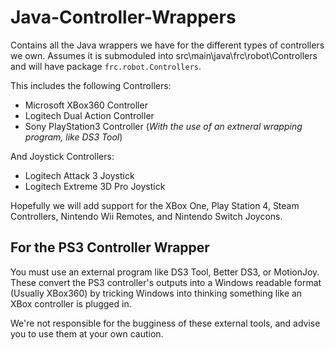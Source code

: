 # Java-Controller-Wrappers

Contains all the Java wrappers we have for the different types of controllers we own. Assumes it is submoduled into src\main\java\frc\robot\Controllers and will have package `frc.robot.Controllers`.

This includes the following Controllers:
* Microsoft XBox360 Controller
* Logitech Dual Action Controller
* Sony PlayStation3 Controller (*With the use of an extneral wrapping program, like DS3 Tool*)


And Joystick Controllers:
* Logitech Attack 3 Joystick
* Logitech Extreme 3D Pro Joystick

Hopefully we will add support for the XBox One, Play Station 4, Steam Controllers, Nintendo Wii Remotes, and Nintendo Switch Joycons.

## For the PS3 Controller Wrapper
You must use an external program like DS3 Tool, Better DS3, or MotionJoy.
These convert the PS3 controller's outputs into a Windows readable format (Usually XBox360) by tricking Windows into thinking something like an XBox controller is plugged in.

We're not responsible for the bugginess of these external tools, and advise you to use them at your own caution.
